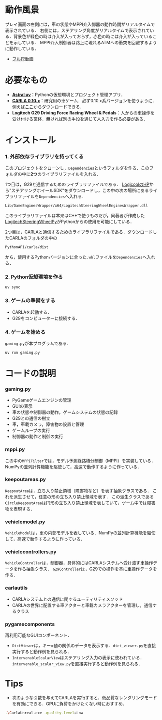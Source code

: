 # 動作風景
プレイ画面の左側には，車の状態やMPPI介入御器の動作時間がリアルタイムで表示されている．
右側には，ステアリング角度がリアルタイムで表示されている．背景色が緑色の時は介入が入っておらず，赤色の時には介入が入っていることを示している．
MPPI介入制御器は路上に現れるATMへの衝突を回避するように動作している．

* [フル尺動画](https://drive.google.com/file/d/182SZXDYqLQDjGrhetzwWtKFgwt4GD0wb/view?usp=sharing)

# 必要なもの
* **[Astral uv](https://docs.astral.sh/uv/)**：Pythonの仮想環境とプロジェクト管理アプリ．
* **[CARLA 0.10.x](https://carla.org/)**：研究用の車ゲーム．必ず0.10.x系バージョンを使うように．例えば[ここ](https://github.com/carla-simulator/carla/releases/tag/0.10.0)からダウンロードできる．
* **Logitech G29 Driving Force Racing Wheel & Pedals**：人からの車操作を受け付ける筐体．無ければ別の手段を通じて人入力を作る必要がある．

# インストール
### 1. 外部依存ライブラリを持ってくる
このプロジェクトをクローンし，`Dependencies`というフォルダを作る．このフォルダの中に**2つ**のライブラリファイルを入れる．

1つ目は，G29と通信するためのライブラリファイルである．
[LogicoolのHP](https://gaming.logicool.co.jp/ja-jp/innovation/developer-lab.html)から"ステアリングホイールSDK"をダウンロードし，この中の次の場所にあるライブラリファイルを`Dependencies`へ入れる．
```bash
Lib/GameEnginesWrapper/x64/LogitechSteeringWheelEnginesWrapper.dll
```
このライブラリファイルは本来はC++で使うものだが，同著者が作成した[LogitechSteeringWheelPy](https://github.com/Mya-Mya/LogitechSteeringWheelPy)がPythonからの使用を可能にしている．

2つ目は，CARLAと通信するためのライブラリファイルである．ダウンロードしたCARLAのフォルダの中の
```bash
PythonAPI/carla/dist
```
から，使用するPythonバージョンに合った`.whl`ファイルを`Dependencies`へ入れる．

### 2. Python仮想環境を作る
```bash
uv sync
```

### 3. ゲームの準備をする
* CARLAを起動する．
* G29をコンピューターに接続する．

### 4. ゲームを始める
`gaming.py`が本プログラムである．
```bash
uv run gaming.py
```


# コードの説明
### gaming.py
* PyGameゲームエンジンの管理
* GUIの表示
* 車の状態や制御器の動作，ゲームシステムの状態の記録
* G29との通信の樹立
* 車，車載カメラ，障害物の設置と管理
* ゲームループの実行
* 制御器の動作と制御の実行

### mppi.py
この中の`MPPIFilter`では，モデル予測経路積分制御（MPPI）を実装している．NumPyの並列計算機能を駆使して，高速で動作するように作っている．
### keepoutareas.py
`KeepoutArea`は，立ち入り禁止領域（障害物など）を表す抽象クラスである．
これを派生させて，任意の形の立ち入り禁止領域を表す．
この派生クラスである`CircleKeepoutArea`は円形の立ち入り禁止領域を表していて，ゲーム中では障害物を表現する．
### vehiclemodel.py
`VehicleModel`は，車の内部モデルを表している．NumPyの並列計算機能を駆使して，高速で動作するように作っている．
### vehiclecontrollers.py
`VehicleController`は，制御器，具体的にはCARLAシステムへ受け渡す車操作データを作る抽象クラス．
`G29Controller`は，G29での操作を基に車操作データを作る．
### carlautils
* CARLAシステムとの通信に関するユーティリティメソッド
* CARLAの世界に配置する車アクターと車載カメラアクターを管理し，通信するクラス
### pygamecomponents
再利用可能なGUIコンポーネント．
* `DictViewer`は，キー=値の関係のデータを表示する．`dict_viewer.py`を直接実行すると動作例を見られる．
* `IntervenableScalarView`はステアリング入力の表示に使われている．`intervenable_scalar_view.py`を直接実行すると動作例を見られる．

# Tips
* 次のような引数を与えてCARLAを実行すると，低品質なレンダリングモードを有効にできる．GPUに負荷をかけたくない時におすすめ．
```bash
.\CarlaUnreal.exe -quality-level=Low
```

